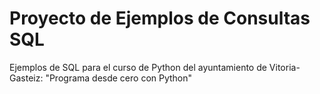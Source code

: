 # Proyecto de Ejemplos de Consultas SQL
Ejemplos de SQL para el curso de Python del ayuntamiento de Vitoria-Gasteiz: "Programa desde cero con Python"
